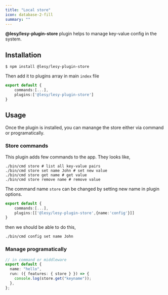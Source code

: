 ```yaml
---
title: "Local store"
icon: database-2-fill
summary: ""
---
```


**@lesy/lesy-plugin-store** plugin helps to manage key-value config in the system.

## Installation

```shell
$ npm install @lesy/lesy-plugin-store
```

Then add it to plugins array in main `index` file

```typescript
export default {
    commands:[...],
    plugins:['@lesy/lesy-plugin-store']
}
```

## Usage

Once the plugin is installed, you can manange the store either via command or programatically.

### Store commands

This plugin adds few commands to the app. They looks like,

```shell
./bin/cmd store # list all key-value pairs
./bin/cmd store set name John # set new value
./bin/cmd store get name # get value
./bin/cmd store remove name # remove value
```

The command name `store` can be changed by setting new name in plugin options.

```typescript
export default {
    commands:[...],
    plugins:[['@lesy/lesy-plugin-store',{name:'config'}]]
}
```

then we should be able to do this,

```shell
./bin/cmd config set name John
```

### Manage programatically

```typescript
// in command or middleware
export default {
  name: "hello",
  run: ({ features: { store } }) => {
    console.log(store.get("keyname"));
  },
};
```
